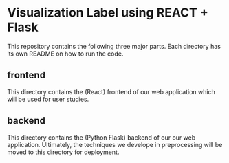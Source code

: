 # Visualization Label using REACT + Flask

This repository contains the following three major parts. Each directory has its own README on how to run the code.

## frontend
This directory contains the (React) frontend of our web application which will be used for user studies.

## backend
This directory contains the (Python Flask) backend of our our web application. Ultimately, the techniques we develope in preprocessing will be moved to this directory for deployment.
